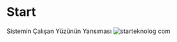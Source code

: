 # Start
Sistemin Çalışan Yüzünün Yansıması
![starteknolog com](https://user-images.githubusercontent.com/93947784/184258472-10dd77dd-e249-4ca5-8bf2-8c797fc3ba03.png)
